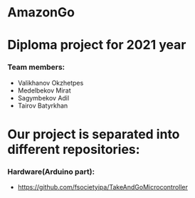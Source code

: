 # AmazonGo

# Diploma project for 2021 year
### Team members:
- Valikhanov Okzhetpes
- Medelbekov Mirat
- Sagymbekov Adil
- Tairov Batyrkhan


# Our project is separated into different repositories:
### Hardware(Arduino part):
- https://github.com/fsocietyipa/TakeAndGoMicrocontroller

